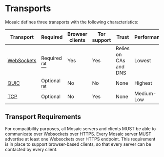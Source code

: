 # Transports

Mosaic defines three transports with the following characteristics:

| Transport | Required | Browser clients | Tor support | Trust | Performance |
|-----------|----------|-----------------|-------------|-------|-------------|
| [WebSockets](websockets.md) | Required [<sup>rat</sup>](rationale.md#websockets) | Yes | Yes | Relies on CAs and DNS | Lowest |
| [QUIC](quic.md)   | Optional [<sup>rat</sup>](rationale.md#quic) | No | No | None | Highest |
| [TCP](tcp.md) | Optional | No | Yes | None | Medium-Low |

## Transport Requirements

For compatibility purposes, all Mosaic servers and clients MUST be able to communicate over
Websockets over HTTPS. Every Mosaic server MUST advertise at least one Websockets over HTTPS
endpoint. This requirement is in place to support browser-based clients, so that every
server can be contacted by every client.
